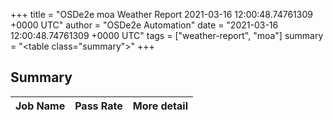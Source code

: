 +++
title = "OSDe2e moa Weather Report 2021-03-16 12:00:48.74761309 +0000 UTC"
author = "OSDe2e Automation"
date = "2021-03-16 12:00:48.74761309 +0000 UTC"
tags = ["weather-report", "moa"]
summary = "<table class=\"summary\"></table>"
+++
## Summary

| Job Name | Pass Rate | More detail |
|----------|-----------|-------------|




